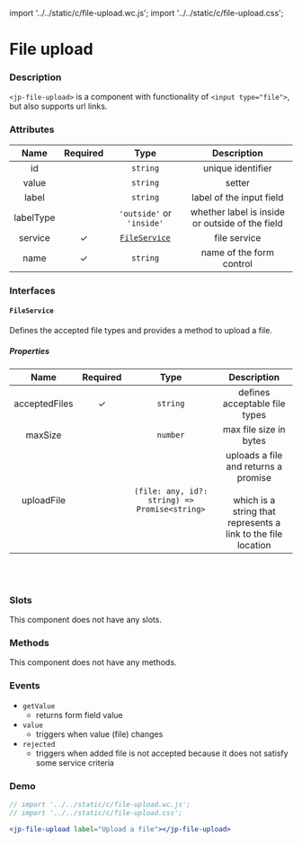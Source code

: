 import '../../static/c/file-upload.wc.js';
import '../../static/c/file-upload.css';

# File upload

### Description

`<jp-file-upload>` is a component with functionality of `<input type="file">`, but also supports url links.

### Attributes

|   Name    | Required |             Type              |                   Description                   |
| :-------: | :------: | :---------------------------: | :---------------------------------------------: |
|    id     |          |           `string`            |                unique identifier                |
|   value   |          |           `string`            |                     setter                      |
|   label   |          |           `string`            |            label of the input field             |
| labelType |          |   `'outside'` or `'inside'`   | whether label is inside or outside of the field |
|  service  |    ✓     | [`FileService`](#fileservice) |                  file service                   |
|   name    |    ✓     |           `string`            |            name of the form control             |

### Interfaces

#### `FileService`

Defines the accepted file types and provides a method to upload a file.

##### Properties

|   **Name**    | **Required** |                   **Type**                    |                                               **Description**                                                |
| :-----------: | :----------: | :-------------------------------------------: | :----------------------------------------------------------------------------------------------------------: |
| acceptedFiles |      ✓       |                   `string`                    |                                        defines acceptable file types                                         |
|    maxSize    |              |                   `number`                    |                                            max file size in bytes                                            |
|  uploadFile   |              | `(file: any, id?: string) => Promise<string>` | uploads a file and returns a promise <br></br> which is a string that represents a link to the file location |

<br></br>

### Slots

This component does not have any slots.

### Methods

This component does not have any methods.

### Events

- `getValue`
  - returns form field value
- `value`
  - triggers when value (file) changes
- `rejected`
  - triggers when added file is not accepted because it does not satisfy some service criteria

### Demo

```jsx live
// import '../../static/c/file-upload.wc.js';
// import '../../static/c/file-upload.css';

<jp-file-upload label="Upload a file"></jp-file-upload>
```
